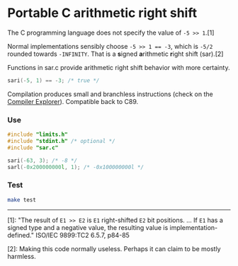 # Portable C arithmetic right shift

The C programming language does not specify the value of  `-5 >> 1`.[1]

Normal implementations sensibly choose `-5 >> 1 == -3`, which is `-5/2` rounded towards `-INFINITY`.
That is a **s**igned **a**rithmetic **r**ight shift (sar).[2]

Functions in sar.c provide arithmetic right shift behavior with more certainty.
```c
sari(-5, 1) == -3; /* true */
```
Compilation produces small and branchless instructions (check on the [Compiler Explorer](https://godbolt.org/z/6PzT3h)).
Compatible back to C89.

### Use
```c
#include "limits.h"
#include "stdint.h" /* optional */
#include "sar.c"

sari(-63, 3); /* -8 */
sarl(-0x200000000l, 1); /* -0x100000000l */
```
### Test
```bash
make test
```
___
[1]: "The result of `E1 >> E2` is `E1` right-shifted `E2` bit positions. ... If `E1` has a signed type and a negative value, the resulting value is implementation-defined." ISO/IEC 9899:TC2 6.5.7, p84-85

[2]: Making this code normally useless. Perhaps it can claim to be mostly harmless.

